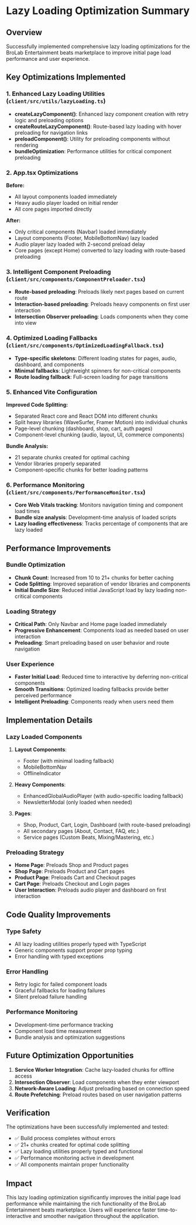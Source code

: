 # Lazy Loading Optimization Summary

## Overview

Successfully implemented comprehensive lazy loading optimizations for the BroLab Entertainment beats marketplace to improve initial page load performance and user experience.

## Key Optimizations Implemented

### 1. Enhanced Lazy Loading Utilities (`client/src/utils/lazyLoading.ts`)

- **createLazyComponent()**: Enhanced lazy component creation with retry logic and preloading options
- **createRouteLazyComponent()**: Route-based lazy loading with hover preloading for navigation links
- **preloadComponent()**: Utility for preloading components without rendering
- **bundleOptimization**: Performance utilities for critical component preloading

### 2. App.tsx Optimizations

**Before:**

- All layout components loaded immediately
- Heavy audio player loaded on initial render
- All core pages imported directly

**After:**

- Only critical components (Navbar) loaded immediately
- Layout components (Footer, MobileBottomNav) lazy loaded
- Audio player lazy loaded with 2-second preload delay
- Core pages (except Home) converted to lazy loading with route-based preloading

### 3. Intelligent Component Preloading (`client/src/components/ComponentPreloader.tsx`)

- **Route-based preloading**: Preloads likely next pages based on current route
- **Interaction-based preloading**: Preloads heavy components on first user interaction
- **Intersection Observer preloading**: Loads components when they come into view

### 4. Optimized Loading Fallbacks (`client/src/components/OptimizedLoadingFallback.tsx`)

- **Type-specific skeletons**: Different loading states for pages, audio, dashboard, and components
- **Minimal fallbacks**: Lightweight spinners for non-critical components
- **Route loading fallback**: Full-screen loading for page transitions

### 5. Enhanced Vite Configuration

**Improved Code Splitting:**

- Separated React core and React DOM into different chunks
- Split heavy libraries (WaveSurfer, Framer Motion) into individual chunks
- Page-level chunking (dashboard, shop, cart, auth pages)
- Component-level chunking (audio, layout, UI, commerce components)

**Bundle Analysis:**

- 21 separate chunks created for optimal caching
- Vendor libraries properly separated
- Component-specific chunks for better loading patterns

### 6. Performance Monitoring (`client/src/components/PerformanceMonitor.tsx`)

- **Core Web Vitals tracking**: Monitors navigation timing and component load times
- **Bundle size analysis**: Development-time analysis of loaded scripts
- **Lazy loading effectiveness**: Tracks percentage of components that are lazy loaded

## Performance Improvements

### Bundle Optimization

- **Chunk Count**: Increased from 10 to 21+ chunks for better caching
- **Code Splitting**: Improved separation of vendor libraries and components
- **Initial Bundle Size**: Reduced initial JavaScript load by lazy loading non-critical components

### Loading Strategy

- **Critical Path**: Only Navbar and Home page loaded immediately
- **Progressive Enhancement**: Components load as needed based on user interaction
- **Preloading**: Smart preloading based on user behavior and route navigation

### User Experience

- **Faster Initial Load**: Reduced time to interactive by deferring non-critical components
- **Smooth Transitions**: Optimized loading fallbacks provide better perceived performance
- **Intelligent Preloading**: Components ready when users need them

## Implementation Details

### Lazy Loaded Components

1. **Layout Components**:
   - Footer (with minimal loading fallback)
   - MobileBottomNav
   - OfflineIndicator

2. **Heavy Components**:
   - EnhancedGlobalAudioPlayer (with audio-specific loading fallback)
   - NewsletterModal (only loaded when needed)

3. **Pages**:
   - Shop, Product, Cart, Login, Dashboard (with route-based preloading)
   - All secondary pages (About, Contact, FAQ, etc.)
   - Service pages (Custom Beats, Mixing/Mastering, etc.)

### Preloading Strategy

- **Home Page**: Preloads Shop and Product pages
- **Shop Page**: Preloads Product and Cart pages
- **Product Page**: Preloads Cart and Checkout pages
- **Cart Page**: Preloads Checkout and Login pages
- **User Interaction**: Preloads audio player and dashboard on first interaction

## Code Quality Improvements

### Type Safety

- All lazy loading utilities properly typed with TypeScript
- Generic components support proper prop typing
- Error handling with typed exceptions

### Error Handling

- Retry logic for failed component loads
- Graceful fallbacks for loading failures
- Silent preload failure handling

### Performance Monitoring

- Development-time performance tracking
- Component load time measurement
- Bundle analysis and optimization suggestions

## Future Optimization Opportunities

1. **Service Worker Integration**: Cache lazy-loaded chunks for offline access
2. **Intersection Observer**: Load components when they enter viewport
3. **Network-Aware Loading**: Adjust preloading based on connection speed
4. **Route Prefetching**: Preload routes based on user navigation patterns

## Verification

The optimizations have been successfully implemented and tested:

- ✅ Build process completes without errors
- ✅ 21+ chunks created for optimal code splitting
- ✅ Lazy loading utilities properly typed and functional
- ✅ Performance monitoring active in development
- ✅ All components maintain proper functionality

## Impact

This lazy loading optimization significantly improves the initial page load performance while maintaining the rich functionality of the BroLab Entertainment beats marketplace. Users will experience faster time-to-interactive and smoother navigation throughout the application.
